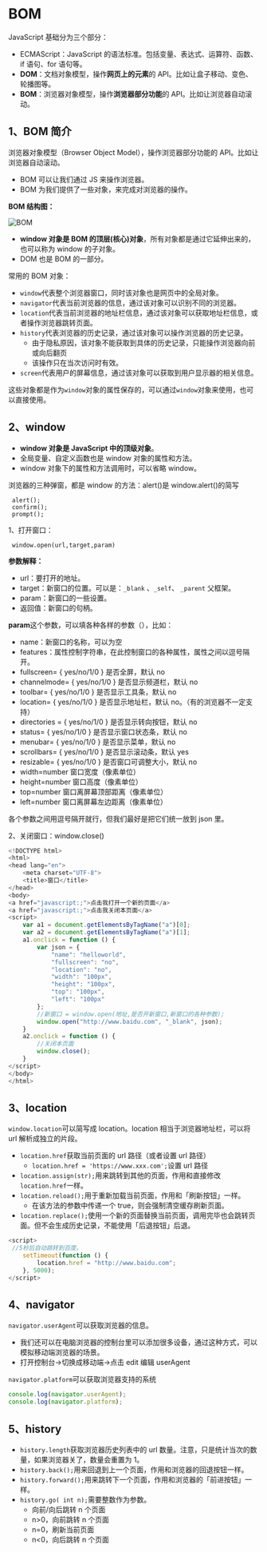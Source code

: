 # BOM

JavaScript 基础分为三个部分：

- ECMAScript：JavaScript 的语法标准。包括变量、表达式、运算符、函数、if 语句、for 语句等。
- **DOM**：文档对象模型，操作**网页上的元素**的 API。比如让盒子移动、变色、轮播图等。
- **BOM**：浏览器对象模型，操作**浏览器部分功能**的 API。比如让浏览器自动滚动。

## 1、BOM 简介

浏览器对象模型（Browser Object Model），操作浏览器部分功能的 API。比如让浏览器自动滚动。

- BOM 可以让我们通过 JS 来操作浏览器。
- BOM 为我们提供了一些对象，来完成对浏览器的操作。

**BOM 结构图：**

![BOM](https://gitee.com/scripthqs/assets/raw/master/js/BOM.png)

- **window 对象是 BOM 的顶层(核心)对象**，所有对象都是通过它延伸出来的，也可以称为 window 的子对象。
- DOM 也是 BOM 的一部分。

常用的 BOM 对象：

- `window`代表整个浏览器窗口，同时该对象也是网页中的全局对象。
- `navigator`代表当前浏览器的信息，通过该对象可以识别不同的浏览器。
- `location`代表当前浏览器的地址栏信息，通过该对象可以获取地址栏信息，或者操作浏览器跳转页面。
- `history`代表浏览器的历史记录，通过该对象可以操作浏览器的历史记录。
  - 由于隐私原因，该对象不能获取到具体的历史记录，只能操作浏览器向前或向后翻页
  - 该操作只在当次访问时有效。
- `screen`代表用户的屏幕信息，通过该对象可以获取到用户显示器的相关信息。

这些对象都是作为`window`对象的属性保存的，可以通过`window`对象来使用，也可以直接使用。

## 2、window

- **window 对象是 JavaScript 中的顶级对象**。
- 全局变量、自定义函数也是 window 对象的属性和方法。
- window 对象下的属性和方法调用时，可以省略 window。

浏览器的三种弹窗，都是 window 的方法：alert()是 window.alert()的简写

```
 alert();
 confirm();
 prompt();
```

1、打开窗口：

```
 window.open(url,target,param)
```

**参数解释：**

- url：要打开的地址。
- target：新窗口的位置。可以是：`_blank` 、`_self`、 `_parent` 父框架。
- param：新窗口的一些设置。
- 返回值：新窗口的句柄。

**param**这个参数，可以填各种各样的参数（），比如：

- name：新窗口的名称，可以为空
- features：属性控制字符串，在此控制窗口的各种属性，属性之间以逗号隔开。
- fullscreen= { yes/no/1/0 } 是否全屏，默认 no
- channelmode= { yes/no/1/0 } 是否显示频道栏，默认 no
- toolbar= { yes/no/1/0 } 是否显示工具条，默认 no
- location= { yes/no/1/0 } 是否显示地址栏，默认 no。（有的浏览器不一定支持）
- directories = { yes/no/1/0 } 是否显示转向按钮，默认 no
- status= { yes/no/1/0 } 是否显示窗口状态条，默认 no
- menubar= { yes/no/1/0 } 是否显示菜单，默认 no
- scrollbars= { yes/no/1/0 } 是否显示滚动条，默认 yes
- resizable= { yes/no/1/0 } 是否窗口可调整大小，默认 no
- width=number 窗口宽度（像素单位）
- height=number 窗口高度（像素单位）
- top=number 窗口离屏幕顶部距离（像素单位）
- left=number 窗口离屏幕左边距离（像素单位）

各个参数之间用逗号隔开就行，但我们最好是把它们统一放到 json 里。

2、关闭窗口：window.close()

```js
<!DOCTYPE html>
<html>
<head lang="en">
    <meta charset="UTF-8">
    <title>窗口</title>
</head>
<body>
<a href="javascript:;">点击我打开一个新的页面</a>
<a href="javascript:;">点击我关闭本页面</a>
<script>
    var a1 = document.getElementsByTagName("a")[0];
    var a2 = document.getElementsByTagName("a")[1];
    a1.onclick = function () {
        var json = {
            "name": "helloworld",
            "fullscreen": "no",
            "location": "no",
            "width": "100px",
            "height": "100px",
            "top": "100px",
            "left": "100px"
        };
        //新窗口 = window.open(地址,是否开新窗口,新窗口的各种参数);
        window.open("http://www.baidu.com", "_blank", json);
    }
    a2.onclick = function () {
        //关闭本页面
        window.close();
    }
</script>
</body>
</html>
```

## 3、location

`window.location`可以简写成 location。location 相当于浏览器地址栏，可以将 url 解析成独立的片段。

- `location.href`获取当前页面的 url 路径（或者设置 url 路径）
  - `location.href = 'https://www.xxx.com';`设置 url 路径
- `location.assign(str);`用来跳转到其他的页面，作用和直接修改`location.href`一样。
- `location.reload();`用于重新加载当前页面，作用和「刷新按钮」一样。
  - 在该方法的参数中传递一个 true，则会强制清空缓存刷新页面。
- `location.replace();`使用一个新的页面替换当前页面，调用完毕也会跳转页面。但不会生成历史记录，不能使用「后退按钮」后退。

```js
<script>
 //5秒后自动跳转到百度。
    setTimeout(function () {
        location.href = "http://www.baidu.com";
    }, 5000);
</script>
```

## 4、navigator

`navigator.userAgent`可以获取浏览器的信息。

- 我们还可以在电脑浏览器的控制台里可以添加很多设备，通过这种方式，可以模拟移动端浏览器的场景。
- 打开控制台->切换成移动端->点击 edit 编辑 userAgent

`navigator.platform`可以获取浏览器支持的系统

```js
console.log(navigator.userAgent);
console.log(navigator.platform);
```

## 5、history

- `history.length`获取浏览器历史列表中的 url 数量。注意，只是统计当次的数量，如果浏览器关了，数量会重置为 1。
- `history.back();`用来回退到上一个页面，作用和浏览器的回退按钮一样。
- `history.forward();`用来跳转下一个页面，作用和浏览器的「前进按钮」一样。
- `history.go( int n);`需要整数作为参数。
  - 向前/向后跳转 n 个页面
  - n>0，向前跳转 n 个页面
  - n=0，刷新当前页面
  - n<0，向后跳转 n 个页面
